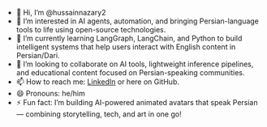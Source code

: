 - 👋 Hi, I’m @hussainnazary2  
- 👀 I’m interested in AI agents, automation, and bringing Persian-language tools to life using open-source technologies.  
- 🌱 I’m currently learning LangGraph, LangChain, and Python to build intelligent systems that help users interact with English content in Persian/Dari.  
- 💞️ I’m looking to collaborate on AI tools, lightweight inference pipelines, and educational content focused on Persian-speaking communities.  
- 📫 How to reach me: [LinkedIn](https://www.linkedin.com/in/hussain-nazary-188b4385) or here on GitHub.  
- 😄 Pronouns: he/him  
- ⚡ Fun fact: I’m building AI-powered animated avatars that speak Persian — combining storytelling, tech, and art in one go!


<!---
hussainnazary2/hussainnazary2 is a ✨ special ✨ repository because its `README.md` (this file) appears on your GitHub profile.
You can click the Preview link to take a look at your changes.
--->
